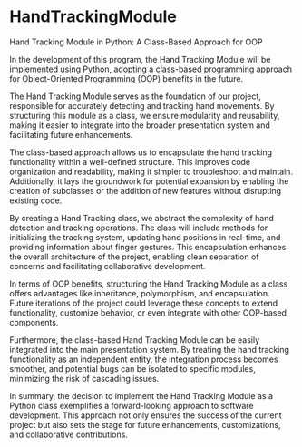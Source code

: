 # HandTrackingModule

Hand Tracking Module in Python: A Class-Based Approach for OOP

In the development of this program, the Hand Tracking Module will be implemented using Python, adopting a class-based programming approach for Object-Oriented Programming (OOP) benefits in the future.

The Hand Tracking Module serves as the foundation of our project, responsible for accurately detecting and tracking hand movements. By structuring this module as a class, we ensure modularity and reusability, making it easier to integrate into the broader presentation system and facilitating future enhancements.

The class-based approach allows us to encapsulate the hand tracking functionality within a well-defined structure. This improves code organization and readability, making it simpler to troubleshoot and maintain. Additionally, it lays the groundwork for potential expansion by enabling the creation of subclasses or the addition of new features without disrupting existing code.

By creating a Hand Tracking class, we abstract the complexity of hand detection and tracking operations. The class will include methods for initializing the tracking system, updating hand positions in real-time, and providing information about finger gestures. This encapsulation enhances the overall architecture of the project, enabling clean separation of concerns and facilitating collaborative development.

In terms of OOP benefits, structuring the Hand Tracking Module as a class offers advantages like inheritance, polymorphism, and encapsulation. Future iterations of the project could leverage these concepts to extend functionality, customize behavior, or even integrate with other OOP-based components.

Furthermore, the class-based Hand Tracking Module can be easily integrated into the main presentation system. By treating the hand tracking functionality as an independent entity, the integration process becomes smoother, and potential bugs can be isolated to specific modules, minimizing the risk of cascading issues.

In summary, the decision to implement the Hand Tracking Module as a Python class exemplifies a forward-looking approach to software development. This approach not only ensures the success of the current project but also sets the stage for future enhancements, customizations, and collaborative contributions.
